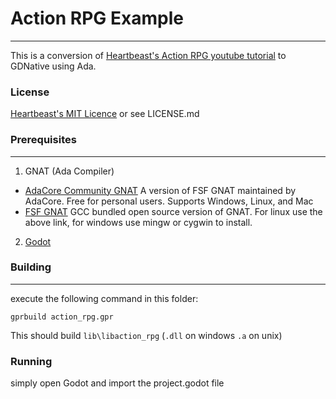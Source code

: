 # Action RPG Example

---

This is a conversion of [Heartbeast's Action RPG youtube tutorial](https://www.youtube.com/watch?v=mAbG8Oi-SvQ&list=PL9FzW-m48fn2SlrW0KoLT4n5egNdX-W9a) to GDNative using Ada.

### License

[Heartbeast's MIT Licence](https://github.com/uheartbeast/youtube-tutorials/blob/50fa9c2b8c6349a607a4dd731da1d6c2bc73f48e/LICENSE)
or see LICENSE.md

### Prerequisites

---

1. GNAT (Ada Compiler)
  * [AdaCore Community GNAT](https://www.adacore.com/download)
    A version of FSF GNAT maintained by AdaCore. Free for personal users. Supports Windows, Linux, and Mac
  * [FSF GNAT](https://www.gnu.org/software/gnat/)
    GCC bundled open source version of GNAT. For linux use the above link, for windows use mingw or cygwin to install.
2. [Godot](https://godotengine.org/download)

### Building

---

execute the following command in this folder:

```
gprbuild action_rpg.gpr
```

This should build `lib\libaction_rpg` (`.dll` on windows `.a` on unix)

### Running

simply open Godot and import the project.godot file

